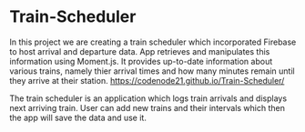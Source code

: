 # Train-Scheduler

In this project we are creating a train scheduler which incorporated Firebase to host arrival and departure data. App retrieves and manipulates this information using Moment.js.
It provides up-to-date information about various trains, namely thier arrival times and how many minutes remain until they arrive at their station.
 https://codenode21.github.io/Train-Scheduler/

The train scheduler is an application which logs train arrivals and displays next arriving train. 
User can add new trains and their intervals which then the app will save the data and use it.


